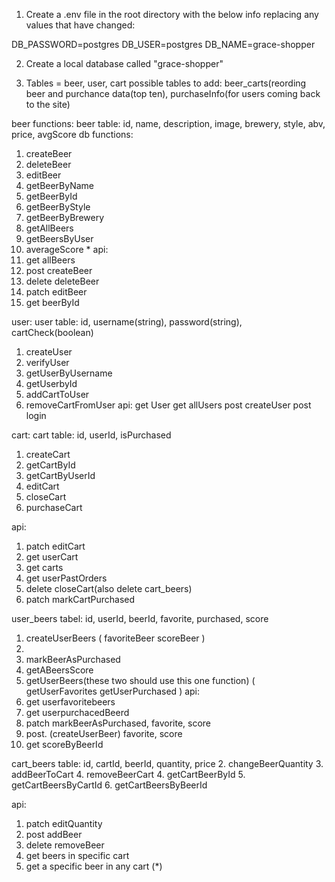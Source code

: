 1. Create a .env file in the root directory with the below info replacing any values that have changed:

DB_PASSWORD=postgres
DB_USER=postgres
DB_NAME=grace-shopper

2. Create a local database called "grace-shopper"


3. Tables = beer, user, cart
possible tables to add: beer_carts(reording beer and purchance data(top ten), purchaseInfo(for users coming back to the site)


beer functions: 
beer table: id, name, description, image, brewery, style, abv, price, avgScore
db functions:
1. createBeer 
2. deleteBeer
3. editBeer
7. getBeerByName
8. getBeerById
9. getBeerByStyle
10. getBeerByBrewery
11. getAllBeers
12. getBeersByUser
13. averageScore * 
api:
1. get allBeers
2. post createBeer
3. delete deleteBeer
4. patch editBeer
5. get beerById

user:
user table: id, username(string), password(string), cartCheck(boolean)
1. createUser
2. verifyUser
3. getUserByUsername
4. getUserbyId
6. addCartToUser
7. removeCartFromUser
api: 
get User
get allUsers
post createUser
post login


cart:
cart table: id, userId, isPurchased
1. createCart
1. getCartById
2. getCartByUserId 
4. editCart
5. closeCart
6. purchaseCart

api: 
1. patch editCart
2. get userCart
3. get carts 
4. get userPastOrders
5. delete closeCart(also delete cart_beers)
6. patch markCartPurchased

user_beers
tabel: id, userId, beerId, favorite, purchased, score
1. createUserBeers
    (
        favoriteBeer
        scoreBeer
    )
5. 
2. markBeerAsPurchased
3. getABeersScore
4. getUserBeers(these two should use this one function)
    (
      getUserFavorites
      getUserPurchased
    )
api: 
1. get userfavoritebeers
2. get userpurchacedBeerd
3. patch markBeerAsPurchased, favorite, score
4. post. (createUserBeer) favorite, score
5. get scoreByBeerId

cart_beers 
table: id, cartId, beerId, quantity, price
2. changeBeerQuantity
3. addBeerToCart
4. removeBeerCart
4. getCartBeerById
5. getCartBeersByCartId
6. getCartBeersByBeerId 

api:
1. patch editQuantity
2. post addBeer
3. delete removeBeer
4. get beers in specific cart
5. get  a specific beer in any cart (*)